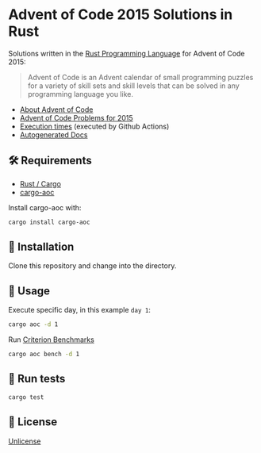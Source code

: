# Advent of Code 2015 Solutions in Rust

Solutions written in the [Rust Programming Language](https://www.rust-lang.org/) for Advent of Code 2015:

> Advent of Code is an Advent calendar of small programming puzzles for a variety of skill sets and skill levels that can be solved in any programming language you like.

- [About Advent of Code](https://adventofcode.com/about)
- [Advent of Code Problems for 2015](https://adventofcode.com/2015)
- [Execution times](https://arturh85.github.io/adventofcode-rust-2015/times/times.html) (executed by Github Actions)
- [Autogenerated Docs](https://arturh85.github.io/adventofcode-rust-2015/adventofcode_rust_2015/)

## 🛠️ Requirements

- [Rust / Cargo](https://rustup.rs/)
- [cargo-aoc](https://github.com/gobanos/cargo-aoc)

Install cargo-aoc with:
```bash
cargo install cargo-aoc
```

## 👷 Installation

Clone this repository and change into the directory.

## 🚀 Usage  

Execute specific day, in this example `day 1`:

```bash
cargo aoc -d 1
```

Run [Criterion Benchmarks](https://github.com/bheisler/criterion.rs) 

```bash
cargo aoc bench -d 1
```

## 🧪 Run tests

```bash
cargo test
```

## 📝 License

[Unlicense](https://choosealicense.com/licenses/unlicense/)
